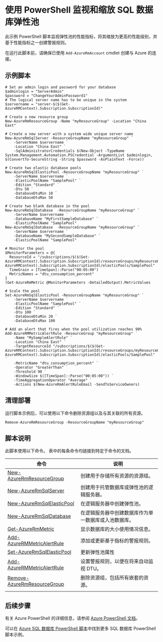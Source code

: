 <properties
    pageTitle="Azure PowerShell 脚本 - 监视和缩放 SQL 弹性池 | Azure"
    description="Azure PowerShell 脚本示例 - 使用 PowerShell 监视和缩放 SQL 数据库弹性池"
    services="sql-database"
    documentationcenter="sql-database"
    author="janeng"
    manager="jstrauss"
    editor="carlrab"
    tags="azure-service-management"
    translationtype="Human Translation" />
<tags
    ms.assetid=""
    ms.service="sql-database"
    ms.custom="sample"
    ms.devlang="PowerShell"
    ms.topic="article"
    ms.tgt_pltfrm="sql-database"
    ms.workload="database"
    ms.date="03/07/2017"
    wacn.date="04/17/2017"
    ms.author="janeng"
    ms.sourcegitcommit="7cc8d7b9c616d399509cd9dbdd155b0e9a7987a8"
    ms.openlocfilehash="a3988f437aa531e7c82ff77121e4339f07541363"
    ms.lasthandoff="04/07/2017" />

# <a name="monitor-and-scale-a-sql-database-elastic-pool-using-powershell"></a>使用 PowerShell 监视和缩放 SQL 数据库弹性池

此示例 PowerShell 脚本监视弹性池的性能指标，将其缩放为更高的性能级别，并基于性能指标之一创建警报规则。 

在运行此脚本前，请确保已使用 `Add-AzureRmAccount` cmdlet 创建与 Azure 的连接。

## <a name="sample-script"></a>示例脚本

    # Set an admin login and password for your database
    $adminlogin = "ServerAdmin"
    $password = "ChangeYourAdminPassword1"
    # The logical server name has to be unique in the system
    $servername = "server-$($(Get-AzureRMContext).Subscription.SubscriptionId)"

    # Create a new resource group
    New-AzureRmResourceGroup -Name "myResourceGroup" -Location "China East"

    # Create a new server with a system wide unique server name
    New-AzureRmSqlServer -ResourceGroupName "myResourceGroup" `
        -ServerName $servername `
        -Location "China East" `
        -SqlAdministratorCredentials $(New-Object -TypeName System.Management.Automation.PSCredential -ArgumentList $adminlogin, $(ConvertTo-SecureString -String $password -AsPlainText -Force))

    # Create two elastic database pools
    New-AzureRmSqlElasticPool -ResourceGroupName "myResourceGroup" `
        -ServerName $servername `
        -ElasticPoolName "SamplePool" `
        -Edition "Standard" `
        -Dtu 50 `
        -DatabaseDtuMin 10 `
        -DatabaseDtuMax 50

    # Create two blank database in the pool
    New-AzureRmSqlDatabase  -ResourceGroupName "myResourceGroup" `
        -ServerName $servername `
        -DatabaseName "MyFirstSampleDatabase" `
        -ElasticPoolName "SamplePool"
    New-AzureRmSqlDatabase  -ResourceGroupName "myResourceGroup" `
        -ServerName $servername `
        -DatabaseName "MySecondSampleDatabase" `
        -ElasticPoolName "SamplePool"

    # Monitor the pool
    $MonitorParameters = @{
      ResourceId = "/subscriptions/$($(Get-AzureRMContext).Subscription.SubscriptionId)/resourceGroups/myResourceGroup/providers/Microsoft.Sql/servers/server-$($(Get-AzureRMContext).Subscription.SubscriptionId)/elasticPools/SamplePool"
      TimeGrain = [TimeSpan]::Parse("00:05:00")
      MetricNames = "dtu_consumption_percent"
    }
    (Get-AzureRmMetric @MonitorParameters -DetailedOutput).MetricValues

    # Scale the pool
    Set-AzureRmSqlElasticPool -ResourceGroupName "myResourceGroup" `
        -ServerName $servername `
        -ElasticPoolName "SamplePool" `
        -Edition "Standard" `
        -Dtu 100 `
        -DatabaseDtuMin 20 `
        -DatabaseDtuMax 100

    # Add an alert that fires when the pool utilization reaches 90%
    Add-AzureRMMetricAlertRule -ResourceGroup "myResourceGroup" `
        -Name "MySampleAlertRule" `
        -Location "China East" `
        -TargetResourceId "/subscriptions/$($(Get-AzureRMContext).Subscription.SubscriptionId)/resourceGroups/myResourceGroup/providers/Microsoft.Sql/servers/server-$($(Get-AzureRMContext).Subscription.SubscriptionId)/elasticPools/SamplePool" `
        -MetricName "dtu_consumption_percent" `
        -Operator "GreaterThan" `
        -Threshold 90 `
        -WindowSize $([TimeSpan]::Parse("00:05:00")) `
        -TimeAggregationOperator "Average" `
        -Actions $(New-AzureRmAlertRuleEmail -SendToServiceOwners)

## <a name="clean-up-deployment"></a>清理部署

运行脚本示例后，可以使用以下命令删除资源组以及与其关联的所有资源。

    Remove-AzureRmResourceGroup -ResourceGroupName "myResourceGroup"

## <a name="script-explanation"></a>脚本说明

此脚本使用以下命令。 表中的每条命令均链接到特定于命令的文档。

| 命令 | 说明 |
|---|---|
| [New-AzureRmResourceGroup](https://docs.microsoft.com/zh-cn/powershell/resourcemanager/azurerm.resources/v3.5.0/new-azurermresourcegroup) | 创建用于存储所有资源的资源组。 |
| [New-AzureRmSqlServer](https://docs.microsoft.com/zh-cn/powershell/resourcemanager/azurerm.sql/v2.5.0/new-azurermsqlserver) | 创建用于托管数据库或弹性池的逻辑服务器。 |
| [New-AzureRmSqlElasticPool](https://docs.microsoft.com/zh-cn/powershell/resourcemanager/azurerm.sql/v2.5.0/new-azurermsqlelasticpool) | 在逻辑服务器中创建弹性池。 |
| [New-AzureRmSqlDatabase](https://docs.microsoft.com/zh-cn/powershell/resourcemanager/azurerm.sql/v2.5.0/new-azurermsqldatabase) | 在逻辑服务器中创建数据库作为单一数据库或入池数据库。 |
| [Get-AzureRmMetric](https://docs.microsoft.com/zh-cn/powershell/resourcemanager/azurerm.insights/v2.5.0/get-azurermmetric) | 显示数据库的大小使用情况信息。|
| [Add-AzureRMMetricAlertRule](https://docs.microsoft.com/zh-cn/powershell/resourcemanager/azurerm.insights/v2.5.0/add-azurermmetricalertrule) | 添加或更新基于指标的警报规则。 |
| [Set-AzureRmSqlElasticPool](https://docs.microsoft.com/zh-cn/powershell/resourcemanager/azurerm.sql/v2.5.0/set-azurermsqlelasticpool) | 更新弹性池属性 |
| [Add-AzureRMMetricAlertRule](https://docs.microsoft.com/zh-cn/powershell/resourcemanager/azurerm.insights/v2.5.0/add-azurermmetricalertrule) | 设置警报规则，以便在将来自动监视 DTU。 |
| [Remove-AzureRmResourceGroup](https://docs.microsoft.com/zh-cn/powershell/resourcemanager/azurerm.resources/v3.5.0/remove-azurermresourcegroup) | 删除资源组，包括所有嵌套的资源。 |
|||

## <a name="next-steps"></a>后续步骤

有关 Azure PowerShell 的详细信息，请参阅 [Azure PowerShell 文档](https://docs.microsoft.com/zh-cn/powershell/)。

可以在 [Azure SQL 数据库 PowerShell 脚本](/documentation/articles/sql-database-powershell-samples/)中找到更多 SQL 数据库 PowerShell 脚本示例。